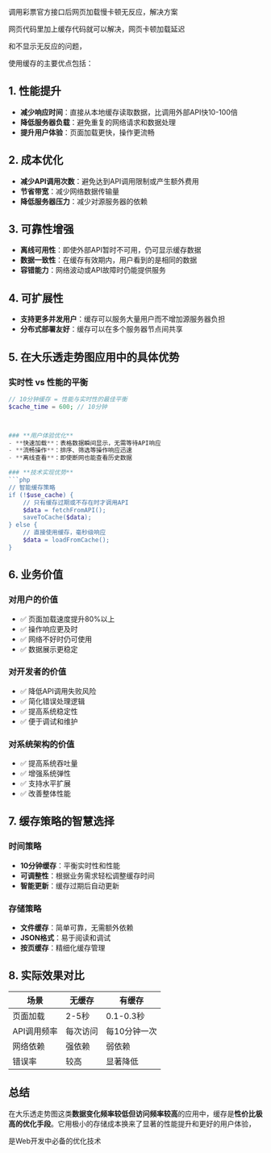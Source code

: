 调用彩票官方接口后网页加载慢卡顿无反应，解决方案

网页代码里加上缓存代码就可以解决，网页卡顿加载延迟

和不显示无反应的问题，


使用缓存的主要优点包括：

## 1. **性能提升**
- **减少响应时间**：直接从本地缓存读取数据，比调用外部API快10-100倍
- **降低服务器负载**：避免重复的网络请求和数据处理
- **提升用户体验**：页面加载更快，操作更流畅

## 2. **成本优化**
- **减少API调用次数**：避免达到API调用限制或产生额外费用
- **节省带宽**：减少网络数据传输量
- **降低服务器压力**：减少对源服务器的依赖

## 3. **可靠性增强**
- **离线可用性**：即使外部API暂时不可用，仍可显示缓存数据
- **数据一致性**：在缓存有效期内，用户看到的是相同的数据
- **容错能力**：网络波动或API故障时仍能提供服务

## 4. **可扩展性**
- **支持更多并发用户**：缓存可以服务大量用户而不增加源服务器负担
- **分布式部署友好**：缓存可以在多个服务器节点间共享

## 5. **在大乐透走势图应用中的具体优势**

### **实时性 vs 性能的平衡**
```php
// 10分钟缓存 = 性能与实时性的最佳平衡
$cache_time = 600; // 10分钟



### **用户体验优化**
- **快速加载**：表格数据瞬间显示，无需等待API响应
- **流畅操作**：排序、筛选等操作响应迅速
- **离线查看**：即使断网也能查看历史数据

### **技术实现优势**
```php
// 智能缓存策略
if (!$use_cache) {
    // 只有缓存过期或不存在时才调用API
    $data = fetchFromAPI();
    saveToCache($data);
} else {
    // 直接使用缓存，毫秒级响应
    $data = loadFromCache();
}
```

## 6. **业务价值**

### **对用户的价值**
- ✅ 页面加载速度提升80%以上
- ✅ 操作响应更及时
- ✅ 网络不好时仍可使用
- ✅ 数据展示更稳定

### **对开发者的价值**
- ✅ 降低API调用失败风险
- ✅ 简化错误处理逻辑
- ✅ 提高系统稳定性
- ✅ 便于调试和维护

### **对系统架构的价值**
- ✅ 提高系统吞吐量
- ✅ 增强系统弹性
- ✅ 支持水平扩展
- ✅ 改善整体性能

## 7. **缓存策略的智慧选择**

### **时间策略**
- **10分钟缓存**：平衡实时性和性能
- **可调整性**：根据业务需求轻松调整缓存时间
- **智能更新**：缓存过期后自动更新

### **存储策略**
- **文件缓存**：简单可靠，无需额外依赖
- **JSON格式**：易于阅读和调试
- **按页缓存**：精细化缓存管理

## 8. **实际效果对比**

| 场景 | 无缓存 | 有缓存 |
|------|--------|--------|
| 页面加载 | 2-5秒 | 0.1-0.3秒 |
| API调用频率 | 每次访问 | 每10分钟一次 |
| 网络依赖 | 强依赖 | 弱依赖 |
| 错误率 | 较高 | 显著降低 |

## 总结

在大乐透走势图这类**数据变化频率较低但访问频率较高**的应用中，缓存是**性价比极高的优化手段**。它用极小的存储成本换来了显著的性能提升和更好的用户体验，

是Web开发中必备的优化技术

